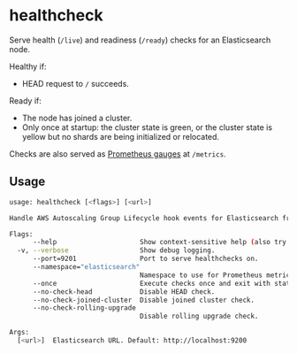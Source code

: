 # healthcheck

Serve health (`/live`) and readiness (`/ready`) checks for an Elasticsearch node.

Healthy if:

- HEAD request to `/` succeeds.

Ready if:

- The node has joined a cluster.
- Only once at startup: the cluster state is green, or the cluster state is yellow but no shards are being initialized or relocated.

Checks are also served as [Prometheus gauges](https://prometheus.io/docs/concepts/metric_types/#gauge) at `/metrics`.

## Usage

```bash
usage: healthcheck [<flags>] [<url>]

Handle AWS Autoscaling Group Lifecycle hook events for Elasticsearch from an SQS queue.

Flags:
      --help                     Show context-sensitive help (also try --help-long and --help-man).
  -v, --verbose                  Show debug logging.
      --port=9201                Port to serve healthchecks on.
      --namespace="elasticsearch"
                                 Namespace to use for Prometheus metrics.
      --once                     Execute checks once and exit with status code.
      --no-check-head            Disable HEAD check.
      --no-check-joined-cluster  Disable joined cluster check.
      --no-check-rolling-upgrade
                                 Disable rolling upgrade check.

Args:
  [<url>]  Elasticsearch URL. Default: http://localhost:9200
```
